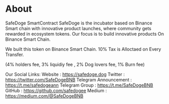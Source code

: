 # About
SafeDoge SmartContract
SafeDoge is the incubator based on Binance Smart chain with innovative product launches, where community gets rewarded in ecosystem tokens. Our focus is to build innovative products On Binance Smart Chain.

We built this token on Binance Smart Chain. 10% Tax is Alloctaed on Every Transfer.

(4% holders fee, 3% liquidiy fee , 2% Dog lovers fee, 1% Burn fee)

Our Social Links:
Website : https://safedoge.dog
Twitter : https://twitter.com/SafeDogeBNB
Telegram Announcement : https://t.me/safedogeann
Telegram Group : https://t.me/SafeDogeBNB
GitHub : https://github.com/safedogee
Medium : https://medium.com/@SafeDogeBNB
